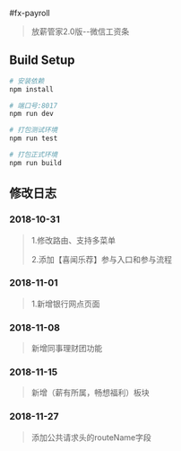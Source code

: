 #fx-payroll

> 放薪管家2.0版--微信工资条

## Build Setup

``` bash
# 安装依赖
npm install

# 端口号:8017
npm run dev

# 打包测试环境
npm run test

# 打包正式环境
npm run build

```
## 修改日志
### 2018-10-31
> 1.修改路由、支持多菜单
>
> 2.添加【喜闻乐荐】参与入口和参与流程

### 2018-11-01
> 1.新增银行网点页面

### 2018-11-08
> 新增同事理财团功能

### 2018-11-15
> 新增（薪有所属，畅想福利）板块

### 2018-11-27
> 添加公共请求头的routeName字段


